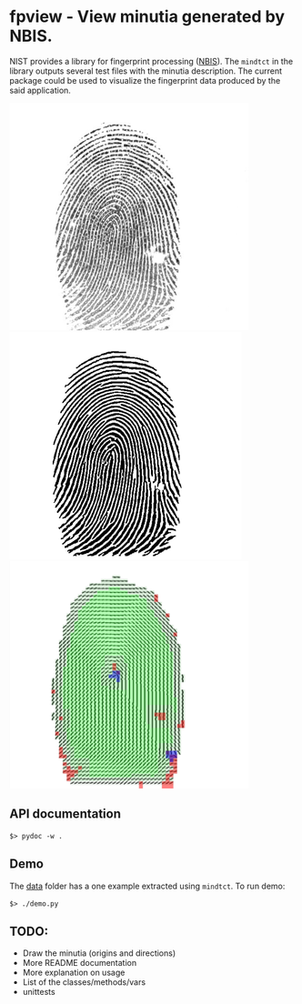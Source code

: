 # fpview - View minutia generated by NBIS.

NIST provides a library for fingerprint processing ([NBIS](http://www.nist.gov/itl/iad/ig/nbis.cfm)). 
The `mindtct` in the library outputs several test files with the minutia description. The current package
could be used to visualize the fingerprint data produced by the said application.

<img src="orig.jpg" alt="Processed" height="400"/>
<img src="proc.png" alt="Processed" height="400"/>
<img src="demo.png" alt="Demo" height="400"/>

## API documentation

```
$> pydoc -w .
```

## Demo

The [data](/fpview/tests/data) folder has a one example extracted using `mindtct`. To run demo:
```
$> ./demo.py
```

## TODO:

- Draw the minutia (origins and directions)
- More README documentation
- More explanation on usage
- List of the classes/methods/vars
- unittests

